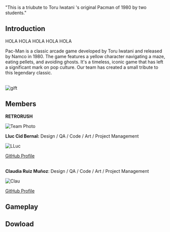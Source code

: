 "This is a triubute to Toru Iwatani 's original Pacman of 1980 by two students."

## **Introduction**
HOLA HOLA HOLA HOLA HOLA 

 Pac-Man is a classic arcade game developed by Toru Iwatani and released by Namco in 1980. The game features a yellow character navigating a maze, eating pellets, and avoiding ghosts. It's a timeless, iconic game that has left a significant mark on pop culture. Our team has created a small tribute to this legendary classic.<br><br>



 <img src="gif.gif" alt="gift">

<br>










## **Members**

**RETRORUSH**



<img src="Logo.jpg" alt="Team Photo">





**Lluc Cid Bernal:** Design / QA / Code / Art / Project Management

 
 <img src="lluc.png" alt="LLuc">
 

  [GitHub Profile](https://github.com/Lluccib)<br><br>


**Claudia Ruiz Muñoz**:                                Design / QA / Code /  Art / Project Management
    

<img src="clau.jpg" alt="Clau">


 [GitHub Profile](https://github.com/cla4d1a)
    
## **Gameplay**
    
## **Dowload**
